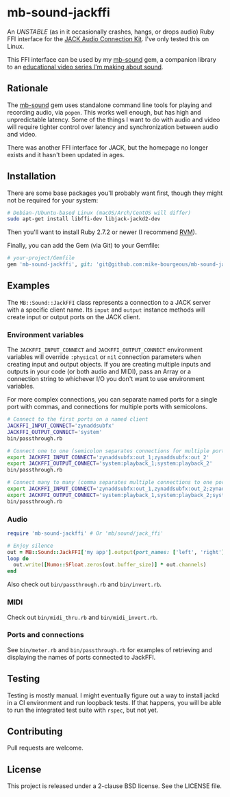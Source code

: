 # mb-sound-jackffi

An *UNSTABLE* (as in it occasionally crashes, hangs, or drops audio) Ruby FFI
interface for the [JACK Audio Connection Kit][1].  I've only tested this on
Linux.

This FFI interface can be used by my [mb-sound][2] gem, a companion library to
an [educational video series I'm making about sound][0].

## Rationale

The [mb-sound][2] gem uses standalone command line tools for playing and
recording audio, via `popen`.  This works well enough, but has high and
unpredictable latency.  Some of the things I want to do with audio and video
will require tighter control over latency and synchronization between audio and
video.

There was another FFI interface for JACK, but the homepage no longer exists and
it hasn't been updated in ages.

## Installation

There are some base packages you'll probably want first, though they might not
be required for your system:

```bash
# Debian-/Ubuntu-based Linux (macOS/Arch/CentOS will differ)
sudo apt-get install libffi-dev libjack-jackd2-dev
```

Then you'll want to install Ruby 2.7.2 or newer (I recommend
[RVM](https://rvm.io)).

Finally, you can add the Gem (via Git) to your Gemfile:

```ruby
# your-project/Gemfile
gem 'mb-sound-jackffi', git: 'git@github.com:mike-bourgeous/mb-sound-jackffi.git'
```

## Examples

The `MB::Sound::JackFFI` class represents a connection to a JACK server with a
specific client name.  Its `input` and `output` instance methods will create
input or output ports on the JACK client.

### Environment variables

The `JACKFFI_INPUT_CONNECT` and `JACKFFI_OUTPUT_CONNECT` environment variables
will override `:physical` or `nil` connection parameters when creating input
and output objects.  If you are creating multiple inputs and outputs in your
code (or both audio and MIDI), pass an Array or a connection string to
whichever I/O you don't want to use environment variables.

For more complex connections, you can separate named ports for a single port
with commas, and connections for multiple ports with semicolons.

```bash
# Connect to the first ports on a named client
JACKFFI_INPUT_CONNECT='zynaddsubfx'
JACKFFI_OUTPUT_CONNECT='system'
bin/passthrough.rb

# Connect one to one (semicolon separates connections for multiple ports)
export JACKFFI_INPUT_CONNECT='zynaddsubfx:out_1;zynaddsubfx:out_2'
export JACKFFI_OUTPUT_CONNECT='system:playback_1;system:playback_2'
bin/passthrough.rb

# Connect many to many (comma separates multiple connections to one port)
export JACKFFI_INPUT_CONNECT='zynaddsubfx:out_1,zynaddsubfx:out_2;zynaddsubfx:out_2'
export JACKFFI_OUTPUT_CONNECT='system:playback_1,system:playback_2;system:playback_5'
bin/passthrough.rb
```

### Audio

```ruby
require 'mb-sound-jackffi' # Or 'mb/sound/jack_ffi'

# Enjoy silence
out = MB::Sound::JackFFI['my app'].output(port_names: ['left', 'right'], connect: :physical)
loop do
  out.write([Numo::SFloat.zeros(out.buffer_size)] * out.channels)
end
```

Also check out `bin/passthrough.rb` and `bin/invert.rb`.

### MIDI

Check out `bin/midi_thru.rb` and `bin/midi_invert.rb`.

### Ports and connections

See `bin/meter.rb` and `bin/passthrough.rb` for examples of retrieving and
displaying the names of ports connected to JackFFI.

## Testing

Testing is mostly manual.  I might eventually figure out a way to install jackd
in a CI environment and run loopback tests.  If that happens, you will be able
to run the integrated test suite with `rspec`, but not yet.

## Contributing

Pull requests are welcome.

## License

This project is released under a 2-clause BSD license.  See the LICENSE file.


[0]: https://www.youtube.com/playlist?list=PLpRqC8LaADXnwve3e8gI239eDNRO3Nhya
[1]: https://jackaudio.org
[2]: https://github.com/mike-bourgeous/mb-sound
